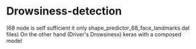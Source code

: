 # Drowsiness-detection 
(68 node is self sufficient it only shape_predictor_68_face_landmarks.dat files)
On the other hand (Driver's Drowsiness) keras with a composed model
